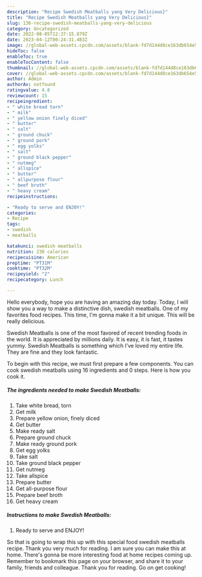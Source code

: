 ```yaml
---
description: "Recipe Swedish Meatballs yang Very Delicious}"
title: "Recipe Swedish Meatballs yang Very Delicious}"
slug: 136-recipe-swedish-meatballs-yang-very-delicious
category: Uncategorized
date: 2022-08-05T12:37:15.879Z
date: 2023-04-12T00:24:31.483Z
image: //global-web-assets.cpcdn.com/assets/blank-fd7d144d8ce163db654e5a02c40b08a2775adb7897d16e4062681dc7e1b2800f.png
hideToc: false
enableToc: true
enableTocContent: false
thumbnail: //global-web-assets.cpcdn.com/assets/blank-fd7d144d8ce163db654e5a02c40b08a2775adb7897d16e4062681dc7e1b2800f.png
cover: //global-web-assets.cpcdn.com/assets/blank-fd7d144d8ce163db654e5a02c40b08a2775adb7897d16e4062681dc7e1b2800f.png
author: Admin
authorAv: notfound
ratingvalue: 4.8
reviewcount: 15
recipeingredient:
- " white bread torn"
- " milk"
- " yellow onion finely diced"
- " butter"
- " salt"
- " ground chuck"
- " ground pork"
- " egg yolks"
- " salt"
- " ground black pepper"
- " nutmeg"
- " allspice"
- " butter"
- " allpurpose flour"
- " beef broth"
- " heavy cream"
recipeinstructions:

- "Ready to serve and ENJOY!"
categories:
- Recipe
tags:
- swedish
- meatballs

katakunci: swedish meatballs 
nutrition: 230 calories
recipecuisine: American
preptime: "PT31M"
cooktime: "PT32M"
recipeyield: "2"
recipecategory: Lunch

---
```



Hello everybody, hope you are having an amazing day today. Today, I will show you a way to make a distinctive dish, swedish meatballs. One of my favorites food recipes. This time, I'm gonna make it a bit unique. This will be really delicious.

Swedish Meatballs is one of the most favored of recent trending foods in the world. It is appreciated by millions daily. It is easy, it is fast, it tastes yummy. Swedish Meatballs is something which I've loved my entire life. They are fine and they look fantastic.




To begin with this recipe, we must first prepare a few components. You can cook swedish meatballs using 16 ingredients and 0 steps. Here is how you cook it.

<!--inarticleads1-->

##### The ingredients needed to make Swedish Meatballs:

1. Take  white bread, torn
1. Get  milk
1. Prepare  yellow onion, finely diced
1. Get  butter
1. Make ready  salt
1. Prepare  ground chuck
1. Make ready  ground pork
1. Get  egg yolks
1. Take  salt
1. Take  ground black pepper
1. Get  nutmeg
1. Take  allspice
1. Prepare  butter
1. Get  all-purpose flour
1. Prepare  beef broth
1. Get  heavy cream




<!--inarticleads2-->

##### Instructions to make Swedish Meatballs:


1. Ready to serve and ENJOY!



So that is going to wrap this up with this special food swedish meatballs recipe. Thank you very much for reading. I am sure you can make this at home. There's gonna be more interesting food at home recipes coming up. Remember to bookmark this page on your browser, and share it to your family, friends and colleague. Thank you for reading. Go on get cooking!
